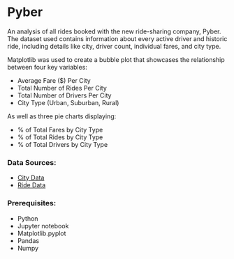 # Pyber

An analysis of all rides booked with the new ride-sharing company, Pyber. The dataset used contains information about every active driver and historic ride, including details like city, driver count, individual fares, and city type.

Matplotlib was used to create a bubble plot that showcases the relationship between four key variables:
* Average Fare ($) Per City
* Total Number of Rides Per City
* Total Number of Drivers Per City
* City Type (Urban, Suburban, Rural)

As well as three pie charts displaying:
* % of Total Fares by City Type
* % of Total Rides by City Type
* % of Total Drivers by City Type

### Data Sources:
* [City Data](Resources/city_data.csv)
* [Ride Data](Resources/ride_data.csv)

### Prerequisites:
* Python
* Jupyter notebook
* Matplotlib.pyplot
* Pandas
* Numpy
